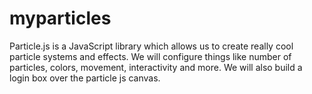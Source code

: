 # myparticles
Particle.js is a JavaScript library which allows us to create really cool particle systems and effects. We will configure things like number of particles, colors, movement, interactivity and more. We will also build a login box over the particle js canvas.
